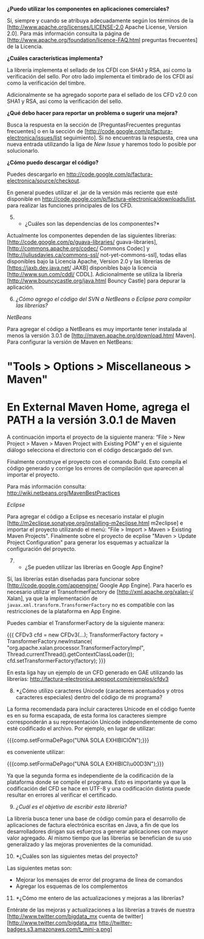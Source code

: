 **¿Puedo utilizar los componentes en aplicaciones comerciales?**

Sí, siempre y cuando se atribuya adecuadamente según los términos de la [http://www.apache.org/licenses/LICENSE-2.0 Apache License, Version 2.0]. Para más información consulta la página de  [http://www.apache.org/foundation/licence-FAQ.html preguntas frecuentes] de la Licencia.

**¿Cuáles características implementa?**

La librería implementa el sellado de los CFDI con SHA1 y RSA, así como la verificación del sello. Por otro lado implementa el timbrado de los CFDI así como la verificación del timbre.

Adicionalmente se ha agregado soporte para el  sellado de los CFD v2.0 con SHA1 y RSA, así como la verificación del sello.

**¿Qué debo hacer para reportar un problema o sugerir una mejora?**

Busca la respuesta en la sección de [PreguntasFrecuentes preguntas frecuentes] o en la sección de [http://code.google.com/p/factura-electronica/issues/list seguimiento]. Si no encuentras la respuesta, crea una nueva entrada utilizando la liga de _New Issue_ y haremos todo lo posible por solucionarlo.

**¿Cómo puedo descargar el código?**

Puedes descargarlo en http://code.google.com/p/factura-electronica/source/checkout.

En general puedes utilizar el .jar de la versión más reciente que esté disponible en http://code.google.com/p/factura-electronica/downloads/list, para realizar las funciones principales de los CFD.

5. * ¿Cuáles son las dependencias de los componentes?*

Actualmente los componentes dependen de las siguientes librerías: [http://code.google.com/p/guava-libraries/ guava-libraries], [http://commons.apache.org/codec/ Commons Codec] y [http://juliusdavies.ca/commons-ssl/ not-yet-commons-ssl], todas ellas disponibles bajo la Licencia Apache, Version 2.0 y las librerías de [https://jaxb.dev.java.net/ JAXB] disponibles bajo la licencia [http://www.sun.com/cddl/ CDDL]. Adicionalmente se utiliza la librería [http://www.bouncycastle.org/java.html Bouncy Castle] para depurar la aplicación.

6.  *¿Cómo agrego el código del SVN a NetBeans o Eclipse para compilar las librerías?*

*_NetBeans_*

Para agregar el código a NetBeans es muy importante tener instalada al menos la versión 3.0.1 de [http://maven.apache.org/download.html Maven].  Para configurar la versión de Maven en NetBeans:

 # "Tools > Options > Miscellaneous  > Maven"
 # En External Maven Home, agrega el PATH a la versión 3.0.1 de Maven

A continuación importa el proyecto de la siguiente manera: “File > New Project > Maven > Maven Project with Existing POM” y  en el siguiente diálogo selecciona el directorio con el código descargado del svn.  

Finalmente construye el proyecto con el comando Build. Esto compila el código generado y corrige los errores de compilación que aparecen al importar el proyecto.

Para más información consulta: http://wiki.netbeans.org/MavenBestPractices

*_Eclipse_*

Para agregar el código a Eclipse es necesario instalar el plugin [http://m2eclipse.sonatype.org/installing-m2eclipse.html m2eclipse] e importar el proyecto utilizando el menú: "File > Import > Maven > Existing Maven Projects". Finalmente sobre el proyecto de ecplise "Maven > Update Project Configuration" para generar los esquemas y actualizar la configuración del proyecto.

7. * ¿Se pueden utilizar las librerías en Google App Engine?

Sí, las librerías están diseñadas para funcionar sobre [http://code.google.com/appengine/ Google App Engine]. Para hacerlo es necesario utilizar el TransofrmerFactory de [http://xml.apache.org/xalan-j/ Xalan], ya que la implementación de `javax.xml.transform.TransformerFactory` no es compatible con las restricciones de la plataforma en App Engine. 

Puedes cambiar el TransformerFactory de la siguiente manera:

{{{
      CFDv3 cfd = new CFDv3(...);
      TransformerFactory factory = TransformerFactory.newInstance(
                        "org.apache.xalan.processor.TransformerFactoryImpl",
                         Thread.currentThread().getContextClassLoader()); 
      cfd.setTransformerFactory(factory);
}}}

En esta liga hay un ejemplo de un CFD generado en GAE utilizando las librerías: http://factura-electronica.appspot.com/ejemplos/cfdv3

8. *¿Cómo utilizo caracteres Unicode (caracteres acentuados y otros caracteres especiales) dentro del código de mi programa?

La forma recomendada para incluir caracteres Unicode en el código fuente es en su forma escapada, de esta forma los caracteres siempre corresponderán a su representación Unicode independientemente de como esté codificado el archivo. Por ejemplo, en lugar de utilizar: 

   {{{comp.setFormaDePago("UNA SOLA EXHIBICIÓN");}}} 

es conveniente utilizar:

   {{{comp.setFormaDePago("UNA SOLA EXHIBICI\u00D3N");}}}

Ya que la segunda forma es independiente de la codificación de la plataforma donde se compile el programa. Esto es importante ya que la codificación del CFD se hace en UTF-8 y una codificación distinta puede resultar en errores al verificar el certificado.

9.  *¿Cuál es el objetivo de escribir esta librería?*

La librería busca tener una base de código común para el desarrollo de aplicaciones de factura electrónica escritas en Java, a fin de que los desarrolladores  dirigan sus esfuerzos a generar aplicaciones con mayor valor agregado. Al mismo tiempo que las librerías se benefician de su uso generalizado y las mejoras provenientes de la comunidad.

10. *¿Cuáles son las siguientes metas del proyecto?

Las siguientes metas son:
  * Mejorar los mensajes de error del programa de línea de comandos
  * Agregar los esquemas de los complementos

11. *¿Cómo me entero de las actualizaciones y mejoras a las librerías?

Entérate de las mejoras y actualizaciones a las librerías a través de nuestra [http://www.twitter.com/bigdata_mx cuenta de twitter]  [http://www.twitter.com/bigdata_mx http://twitter-badges.s3.amazonaws.com/t_mini-a.png]
